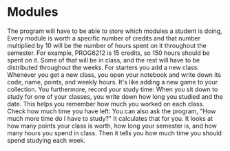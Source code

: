 # Modules
The program will have to be able to store which modules a student is doing, Every module is worth a specific number of credits and that number multiplied by 10 will be the number of hours 
spent on it throughout the semester. For example, PROG6212 is 15 credits, so 150 hours should  be spent on it. Some of that will be in class, and the rest will have to be distributed throughout the weeks. For starters you add a new class: Whenever you get a new class, you open your notebook and write down its code, name, points, and weekly hours. It's like adding a new game to your collection. You furthermore, record your study time: When you sit down to study for one of your classes, you write down how long you studied and the date. This helps you remember how much you worked on each class. Check how much time you have left: You can also ask the program, "How much more time do I have to study?" It calculates that for you. It looks at how many points your class is worth, how long your semester is, and how many hours you spend in class. Then it tells you how much time you should spend studying each week.
